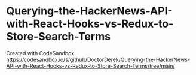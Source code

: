# Querying-the-HackerNews-API-with-React-Hooks-vs-Redux-to-Store-Search-Terms
Created with CodeSandbox
https://codesandbox.io/s/github/DoctorDerek/Querying-the-HackerNews-API-with-React-Hooks-vs-Redux-to-Store-Search-Terms/tree/main/
